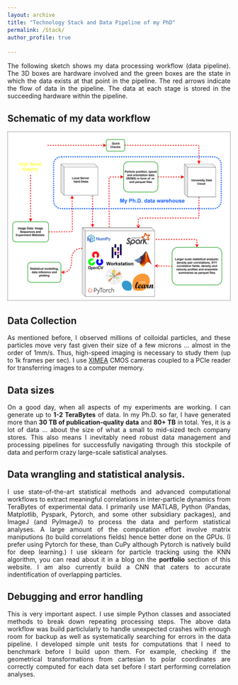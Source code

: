 ```yaml
---
layout: archive
title: "Technology Stack and Data Pipeline of my PhD"
permalink: /Stack/
author_profile: true

---
```

<p align="justify">
The following sketch shows my data processing workflow (data pipeline). The 3D boxes are hardware involved and the green boxes are the state in which the data exists at that point in the pipeline. The red arrows indicate the flow of data in the pipeline. The data at each stage is stored in the succeeding hardware within the pipeline.
</p> 

## Schematic of my data workflow
<img src="/images/Research/PhD data flow.svg" alt="PhD data flow" >


## Data Collection
<p align="justify">
As mentioned before, I observed millions of colloidal particles, and these particles move very fast given their size of a few microns ... almost in the order of 1mm/s. Thus, high-speed imaging is necessary to study them (up to 1k frames per sec). I use <a href = 'https://www.ximea.com/'> XIMEA</a> CMOS cameras coupled to a PCIe reader for transferring images to a computer memory.  
</p>

## Data sizes
<p align="justify">
On a good day, when all aspects of my experiments are working. I can generate up to <b> 1-2 TeraBytes</b> of data.
In my Ph.D. so far, I have generated more than <b>30 TB of publication-quality data</b> and <b>80+ TB</b> in total. Yes, it is a lot of data ... about the size of what a small to mid-sized tech company stores. This also means I inevitably need robust data management and processing pipelines for successfully navigating through this stockpile of data and perform crazy large-scale satistical analyses. 
</p>

## Data wrangling and statistical analysis.
<p align="justify">
I use state-of-the-art statistical methods and advanced computational workflows to extract meaningful correlations in inter-particle dynamics from TeraBytes of experimental data.  I primarily use MATLAB, Python (Pandas, Matplotlib, Pyspark, Pytorch, and some other subsidiary packages), and ImageJ (and PyImageJ) to process the data and perform statistical analyses. A large amount of the computation effort involve matrix maniputions (to build correlations fields) hence better done on the GPUs. (I prefer using Pytorch for these, than CuPy although Pytorch is natively build for deep learning.) I use sklearn for particle tracking using the KNN algorithm, you can read about it in a blog on the <b>portfolio</b> section of this website. I am also currently build a CNN that caters to accurate indentification of overlapping particles. 
</p>

## Debugging and error handling
<p align="justify">
This is very important aspect. I use simple Python classes and associated methods to break down repeating processing steps. The above data workflow was build particlularly to handle unexpected crashes with enough room for backup as well as systematically searching for errors in the data pipeline. I developed simple unit tests for computations that I need to benchmark before I build upon them. For example, checking if the geometrical transformations from cartesian to polar coordinates are correctly computed for each data set before I start performing correlation analyses. 
</p>


